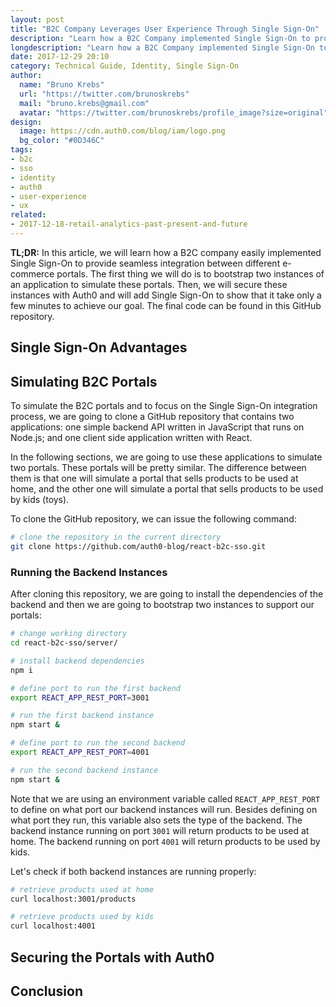 ```yaml
---
layout: post
title: "B2C Company Leverages User Experience Through Single Sign-On"
description: "Learn how a B2C Company implemented Single Sign-On to provide seamless integration between different e-commerce portals."
longdescription: "Learn how a B2C Company implemented Single Sign-On to provide seamless integration between different e-commerce portals."
date: 2017-12-29 20:10
category: Technical Guide, Identity, Single Sign-On
author:
  name: "Bruno Krebs"
  url: "https://twitter.com/brunoskrebs"
  mail: "bruno.krebs@gmail.com"
  avatar: "https://twitter.com/brunoskrebs/profile_image?size=original"
design:
  image: https://cdn.auth0.com/blog/iam/logo.png
  bg_color: "#0D346C"
tags:
- b2c
- sso
- identity
- auth0
- user-experience
- ux
related:
- 2017-12-18-retail-analytics-past-present-and-future
---
```


**TL;DR:** In this article, we will learn how a B2C company easily implemented Single Sign-On to provide seamless integration between different e-commerce portals. The first thing we will do is to bootstrap two instances of an application to simulate these portals. Then, we will secure these instances with Auth0 and will add Single Sign-On to show that it take only a few minutes to achieve our goal. The final code can be found in this GitHub repository.

## Single Sign-On Advantages

## Simulating B2C Portals

To simulate the B2C portals and to focus on the Single Sign-On integration process, we are going to clone a GitHub repository that contains two applications: one simple backend API written in JavaScript that runs on Node.js; and one client side application written with React.

In the following sections, we are going to use these applications to simulate two portals. These portals will be pretty similar. The difference between them is that one will simulate a portal that sells products to be used at home, and the other one will simulate a portal that sells products to be used by kids (toys).

To clone the GitHub repository, we can issue the following command:

```bash
# clone the repository in the current directory
git clone https://github.com/auth0-blog/react-b2c-sso.git
```

### Running the Backend Instances

After cloning this repository, we are going to install the dependencies of the backend and then we are going to bootstrap two instances to support our portals:

```bash
# change working directory
cd react-b2c-sso/server/

# install backend dependencies
npm i

# define port to run the first backend
export REACT_APP_REST_PORT=3001

# run the first backend instance
npm start &

# define port to run the second backend
export REACT_APP_REST_PORT=4001

# run the second backend instance
npm start &
```

Note that we are using an environment variable called `REACT_APP_REST_PORT` to define on what port our backend instances will run. Besides defining on what port they run, this variable also sets the type of the backend. The backend instance running on port `3001` will return products to be used at home. The backend running on port `4001` will return products to be used by kids.

Let's check if both backend instances are running properly:

```bash
# retrieve products used at home
curl localhost:3001/products

# retrieve products used by kids
curl localhost:4001
```

## Securing the Portals with Auth0

## Conclusion
